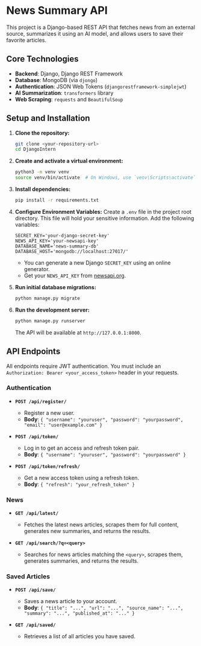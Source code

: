 # News Summary API

This project is a Django-based REST API that fetches news from an external source, summarizes it using an AI model, and allows users to save their favorite articles.

## Core Technologies

*   **Backend**: Django, Django REST Framework
*   **Database**: MongoDB (via `djongo`)
*   **Authentication**: JSON Web Tokens (`djangorestframework-simplejwt`)
*   **AI Summarization**: `transformers` library
*   **Web Scraping**: `requests` and `BeautifulSoup`

## Setup and Installation

1.  **Clone the repository:**
    ```bash
    git clone <your-repository-url>
    cd DjangoIntern
    ```

2.  **Create and activate a virtual environment:**
    ```bash
    python3 -m venv venv
    source venv/bin/activate  # On Windows, use `venv\Scripts\activate`
    ```

3.  **Install dependencies:**
    ```bash
    pip install -r requirements.txt
    ```

4.  **Configure Environment Variables:**
    Create a `.env` file in the project root directory. This file will hold your sensitive information. Add the following variables:

    ```
    SECRET_KEY='your-django-secret-key'
    NEWS_API_KEY='your-newsapi-key'
    DATABASE_NAME='news-summary-db'
    DATABASE_HOST='mongodb://localhost:27017/'
    ```
    *   You can generate a new Django `SECRET_KEY` using an online generator.
    *   Get your `NEWS_API_KEY` from [newsapi.org](https://newsapi.org/).

5.  **Run initial database migrations:**
    ```bash
    python manage.py migrate
    ```

6.  **Run the development server:**
    ```bash
    python manage.py runserver
    ```
    The API will be available at `http://127.0.0.1:8000`.

## API Endpoints

All endpoints require JWT authentication. You must include an `Authorization: Bearer <your_access_token>` header in your requests.

### Authentication

*   **`POST /api/register/`**
    *   Register a new user.
    *   **Body**: `{ "username": "youruser", "password": "yourpassword", "email": "user@example.com" }`

*   **`POST /api/token/`**
    *   Log in to get an access and refresh token pair.
    *   **Body**: `{ "username": "youruser", "password": "yourpassword" }`

*   **`POST /api/token/refresh/`**
    *   Get a new access token using a refresh token.
    *   **Body**: `{ "refresh": "your_refresh_token" }`

### News

*   **`GET /api/latest/`**
    *   Fetches the latest news articles, scrapes them for full content, generates new summaries, and returns the results.

*   **`GET /api/search/?q=<query>`**
    *   Searches for news articles matching the `<query>`, scrapes them, generates summaries, and returns the results.

### Saved Articles

*   **`POST /api/save/`**
    *   Saves a news article to your account.
    *   **Body**: `{ "title": "...", "url": "...", "source_name": "...", "summary": "...", "published_at": "..." }`

*   **`GET /api/saved/`**
    *   Retrieves a list of all articles you have saved.
